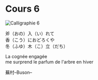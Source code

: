 Cours 6
==============

![Calligraphie 6](img/Vincent.cours6.png)

斧（おの）入（い）れて    
香（こう）におどろくや    
冬（ふゆ）木（こ）立（だち）

La cognée engagée    
me surprend le parfum de l'arbre en hiver

蕪村–Buson–
